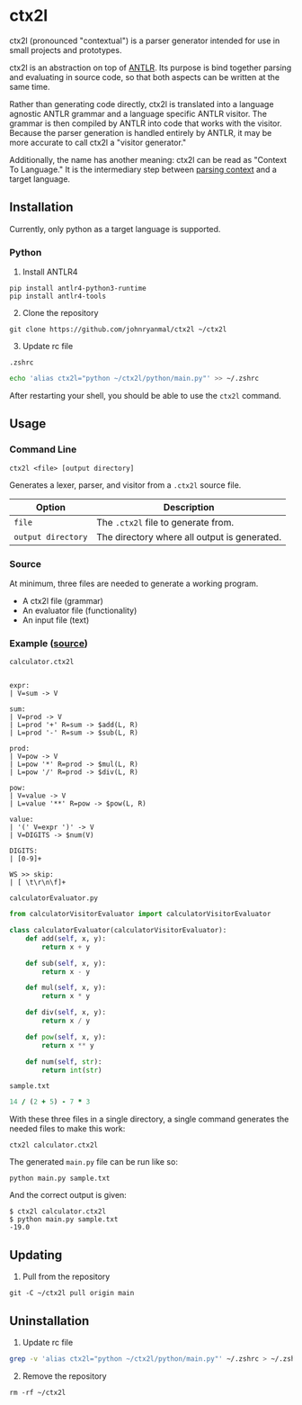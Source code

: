 # ctx2l
ctx2l (pronounced "contextual") is a parser generator intended for use in small projects and prototypes.

ctx2l is an abstraction on top of [ANTLR](https://www.antlr.org/).
Its purpose is bind together parsing and evaluating in source code, so that both aspects can be written at the same time.

Rather than generating code directly, ctx2l is translated into a language agnostic ANTLR grammar and a language specific ANTLR visitor.
The grammar is then compiled by ANTLR into code that works with the visitor.
Because the parser generation is handled entirely by ANTLR, it may be more accurate to call ctx2l a "visitor generator."

Additionally, the name has another meaning: ctx2l can be read as "Context To Language." It is the intermediary step between [parsing context](https://www.antlr.org/api/Java/org/antlr/v4/runtime/ParserRuleContext.html) and a target language.

## Installation
Currently, only python as a target language is supported.

### Python

1. Install ANTLR4

```shell
pip install antlr4-python3-runtime
pip install antlr4-tools
```

2. Clone the repository
```shell
git clone https://github.com/johnryanmal/ctx2l ~/ctx2l
```

3. Update rc file

`.zshrc`
```zsh
echo 'alias ctx2l="python ~/ctx2l/python/main.py"' >> ~/.zshrc
```

After restarting your shell, you should be able to use the `ctx2l` command.

## Usage

### Command Line
`ctx2l <file> [output directory]`

Generates a lexer, parser, and visitor from a `.ctx2l` source file.

| Option | Description |
| --- | --- |
| `file` | The `.ctx2l` file to generate from. |
| `output directory` | The directory where all output is generated. |

### Source

At minimum, three files are needed to generate a working program.

- A ctx2l file (grammar)
- An evaluator file (functionality)
- An input file (text)

### Example ([source](/examples/calculator))

`calculator.ctx2l`

```antlr

expr:
| V=sum -> V

sum:
| V=prod -> V
| L=prod '+' R=sum -> $add(L, R)
| L=prod '-' R=sum -> $sub(L, R)

prod:
| V=pow -> V
| L=pow '*' R=prod -> $mul(L, R)
| L=pow '/' R=prod -> $div(L, R)

pow:
| V=value -> V
| L=value '**' R=pow -> $pow(L, R)

value:
| '(' V=expr ')' -> V
| V=DIGITS -> $num(V)

DIGITS:
| [0-9]+

WS >> skip:
| [ \t\r\n\f]+
```

`calculatorEvaluator.py`

```py
from calculatorVisitorEvaluator import calculatorVisitorEvaluator

class calculatorEvaluator(calculatorVisitorEvaluator):
    def add(self, x, y):
        return x + y

    def sub(self, x, y):
        return x - y

    def mul(self, x, y):
        return x * y

    def div(self, x, y):
        return x / y

    def pow(self, x, y):
        return x ** y

    def num(self, str):
        return int(str)
```

`sample.txt`

```rb
14 / (2 + 5) - 7 * 3
```

With these three files in a single directory, a single command generates the needed files to make this work:
```shell
ctx2l calculator.ctx2l
```

The generated `main.py` file can be run like so:
```shell
python main.py sample.txt
```

And the correct output is given:
```shell
$ ctx2l calculator.ctx2l
$ python main.py sample.txt
-19.0
```

## Updating

1. Pull from the repository
```shell
git -C ~/ctx2l pull origin main
```

## Uninstallation

1. Update rc file
```zsh
grep -v 'alias ctx2l="python ~/ctx2l/python/main.py"' ~/.zshrc > ~/.zshrc
```

2. Remove the repository
```shell
rm -rf ~/ctx2l
```
